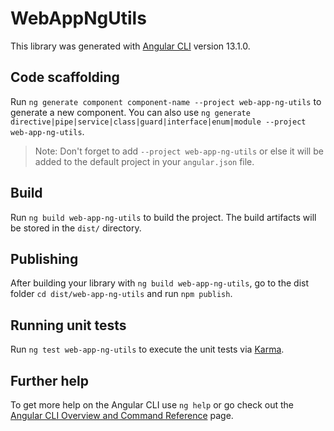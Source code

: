 # WebAppNgUtils

This library was generated with [Angular CLI](https://github.com/angular/angular-cli) version 13.1.0.

## Code scaffolding

Run `ng generate component component-name --project web-app-ng-utils` to generate a new component. You can also use `ng generate directive|pipe|service|class|guard|interface|enum|module --project web-app-ng-utils`.

> Note: Don't forget to add `--project web-app-ng-utils` or else it will be added to the default project in your `angular.json` file.

## Build

Run `ng build web-app-ng-utils` to build the project. The build artifacts will be stored in the `dist/` directory.

## Publishing

After building your library with `ng build web-app-ng-utils`, go to the dist folder `cd dist/web-app-ng-utils` and run `npm publish`.

## Running unit tests

Run `ng test web-app-ng-utils` to execute the unit tests via [Karma](https://karma-runner.github.io).

## Further help

To get more help on the Angular CLI use `ng help` or go check out the [Angular CLI Overview and Command Reference](https://angular.io/cli) page.
